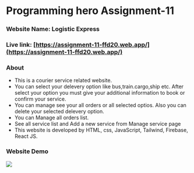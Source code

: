 # Programming hero Assignment-11

### Website Name: Logistic Express
### Live link: [https://assignment-11-ffd20.web.app/](https://assignment-11-ffd20.web.app/)
### About

- This is a courier service related website.
- You can select your delevery option like bus,train.cargo,ship etc. After select your option you must give your additional information to book or confirm your service.
- You can manage see your all orders or all selected optios. Also you can delete your selected delevery option.
- You can Manage all orders list. 
- See all service list and Add a new service from Manage service page
- This website is developed by HTML, css, JavaScript, Tailwind, Firebase, React JS.


### Website Demo
![](https://i.ibb.co/9GgCZqg/Screenshot-5.png)
